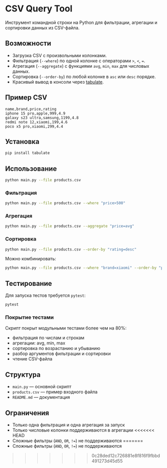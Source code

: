 # CSV Query Tool

Инструмент командной строки на Python для фильтрации, агрегации и сортировки данных из CSV-файла.

## Возможности

- Загрузка CSV с произвольными колонками.
- Фильтрация (`--where`) по одной колонке с операторами `>`, `<`, `=`.
- Агрегация (`--aggregate`) с функциями `avg`, `min`, `max` для числовых данных.
- Сортировка (`--order-by`) по любой колонке в `asc` или `desc` порядке.
- Красивый вывод в консоли через [tabulate](https://pypi.org/project/tabulate/).

## Пример CSV

```csv
name,brand,price,rating
iphone 15 pro,apple,999,4.9
galaxy s23 ultra,samsung,1199,4.8
redmi note 12,xiaomi,199,4.6
poco x5 pro,xiaomi,299,4.4
```

## Установка

```bash
pip install tabulate
```

## Использование

```bash
python main.py --file products.csv
```

### Фильтрация

```bash
python main.py --file products.csv --where "price>500"
```

### Агрегация

```bash
python main.py --file products.csv --aggregate "price=avg"
```

### Сортировка

```bash
python main.py --file products.csv --order-by "rating=desc"
```

Можно комбинировать:

```bash
python main.py --file products.csv --where "brand=xiaomi" --order-by "price=asc"
```

## Тестирование

Для запуска тестов требуется `pytest`:

```bash
pytest
```

### Покрытие тестами

Скрипт покрыт модульными тестами более чем на 80%:
- фильтрация по числам и строкам
- агрегации: avg, min, max
- сортировка по возрастанию и убыванию
- разбор аргументов фильтрации и сортировки
- чтение CSV-файла

## Структура

- `main.py` — основной скрипт
- `products.csv` — пример входного файла
- `README.md` — документация

## Ограничения

- Только одна фильтрация и одна агрегация за запуск
- Только числовые колонки поддерживаются в агрегации
<<<<<<< HEAD
- Сложные фильтры (`AND`, `OR`, `!=`) не поддерживаются
=======
- Сложные фильтры (`AND`, `OR`, `!=`) не поддерживаются
>>>>>>> 0c28ded12c726881e8f816f9fbbd491273d45d55
